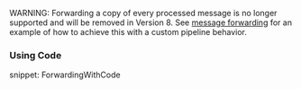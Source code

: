 
WARNING: Forwarding a copy of every processed message is no longer supported and will be removed in Version 8. See [message forwarding](/samples/routing/message-forwarding) for an example of how to achieve this with a custom pipeline behavior.

### Using Code

snippet: ForwardingWithCode

